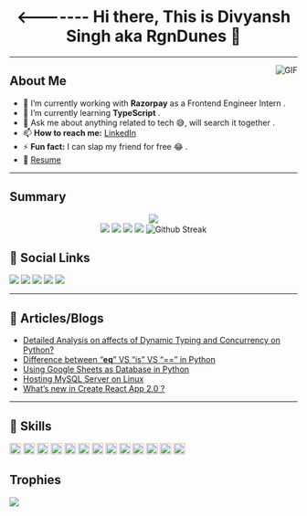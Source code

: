 <h1 align="center"><------- Hi there, This is Divyansh Singh aka RgnDunes 👋 </h1>
<hr>

<img align="right" alt="GIF" src="https://github-readme-stats.vercel.app/api?username=RgnDunes&&show_icons=true&title_color=ffffff&icon_color=bb2acf&text_color=daf7dc&bg_color=151515"/>

## About Me

- 🔭 I’m currently working with <b>Razorpay</b> as a Frontend Engineer Intern .
- 🌱 I’m currently learning <b>TypeScript</b> .
- 💬 Ask me about anything related to tech :sweat_smile:, will search it together .
- 📫 <b>How to reach me:</b> [LinkedIn](https://www.linkedin.com/in/rgndunes)
- ⚡ <b>Fun fact:</b> I can slap my friend for free :joy: .
- :page_facing_up: [Resume](https://github.com/RgnDunes/RgnDunes/blob/main/Resume.pdf)

<hr>
 
## Summary
 
 <div align="center">
  <img src="https://github-profile-summary-cards.vercel.app/api/cards/profile-details?username=RgnDunes&theme=monokai" />
 </div>

 <div align="center">
  <img src="https://github-profile-summary-cards.vercel.app/api/cards/repos-per-language?username=RgnDunes&theme=monokai"/>
  <img src="https://github-profile-summary-cards.vercel.app/api/cards/most-commit-language?username=RgnDunes&theme=monokai"/>
  <img src="https://github-profile-summary-cards.vercel.app/api/cards/stats?username=RgnDunes&theme=monokai"/>
  <img src="https://github-profile-summary-cards.vercel.app/api/cards/productive-time?username=RgnDunes&theme=monokai"/>
  <img src="https://github-readme-streak-stats.herokuapp.com?user=RgnDunes&theme=monokai&date_format=j%20M%5B%20Y%5D" alt="Github Streak"/>
 </div>
 

## :two_men_holding_hands: Social Links
<a href="https://www.linkedin.com/in/divyansh-singh-8137201a2/"><img src="https://img.shields.io/badge/linkedin-%230077B5.svg?&style=for-the-badge&logo=linkedin&logoColor=white"></a>
<a href="https://www.facebook.com/profile.php?id=100026357103811"><img src="https://img.shields.io/badge/facebook-%231877F2.svg?&style=for-the-badge&logo=facebook&logoColor=white"></a>
<a href="https://www.instagram.com/rgndunes/?hl=en"><img src="https://img.shields.io/badge/instagram-%23E4405F.svg?&style=for-the-badge&logo=instagram&logoColor=white"></a>
<a href="https://twitter.com/RgnDunes"><img src="https://img.shields.io/badge/twitter-%231DA1F2.svg?&style=for-the-badge&logo=twitter&logoColor=white"></a>
<a href="https://github.com/RgnDunes"><img src="https://img.shields.io/badge/github-%23100000.svg?&style=for-the-badge&logo=github&logoColor=white"></a>

<hr>

## :newspaper: Articles/Blogs
 - [Detailed Analysis on affects of Dynamic Typing and Concurrency on Python?](https://www.geeksforgeeks.org/detailed-analysis-on-affects-of-dynamic-typing-and-concurrency-on-python/)
 - [Difference between “__eq__” VS “is” VS “==” in Python](https://www.geeksforgeeks.org/difference-between-__eq__-vs-is-vs-in-python/)
 - [Using Google Sheets as Database in Python](https://www.geeksforgeeks.org/using-google-sheets-as-database-in-python/)
 - [Hosting MySQL Server on Linux](https://www.geeksforgeeks.org/hosting-mysql-server-on-linux/)
 - [What’s new in Create React App 2.0 ?](https://www.geeksforgeeks.org/whats-new-in-create-react-app-2-0/)
 
 <hr>

## :rocket: Skills
<div>
<img src="https://img.shields.io/badge/c%20sharp-%23239120.svg?&style=flat-square&logo=c%20sharp&logoColor=white" height="20px">
<img src="https://img.shields.io/badge/python-%233776AB.svg?&style=flat-square&logo=python&logoColor=white" height="20px">
<img src="https://img.shields.io/badge/html-%23239120.svg?&style=flat-square&logo=html5&logoColor=white" height="20px">
<img src="https://img.shields.io/badge/css-%23239120.svg?&style=flat-square&logo=css3&logoColor=white" height="20px">
<img src="https://img.shields.io/badge/javascript-%23F7DF1E.svg?&style=flat-square&logo=javascript&logoColor=black&labelColor=black" height="20px">
<img src="https://img.shields.io/badge/c%20-%2300599C.svg?&style=for-the-badge&logo=c&logoColor=white" height="20px">
<img src="https://img.shields.io/badge/c++%20-%2300599C.svg?&style=for-the-badge&logo=c%2B%2B&logoColor=white" height="20px">
<img src="https://img.shields.io/badge/react%20-%2320232a.svg?&style=for-the-badge&logo=react&logoColor=%2361DAFB" height="20px">
<img src="https://img.shields.io/badge/bootstrap%20-%23563D7C.svg?&style=for-the-badge&logo=bootstrap&logoColor=white" height="20px">
<img src="https://img.shields.io/badge/material%20ui%20-%230081CB.svg?&style=for-the-badge&logo=material-ui&logoColor=white" height="20px">
<img src="https://img.shields.io/badge/redux%20-%23593d88.svg?&style=for-the-badge&logo=redux&logoColor=white" height="20px">
<img src="https://img.shields.io/badge/flask%20-%23000.svg?&style=for-the-badge&logo=flask&logoColor=white" height="20px">
<img src="https://img.shields.io/badge/sqlite-%2307405e.svg?&style=for-the-badge&logo=sqlite&logoColor=white" height="20px">
</div>

## Trophies
<img src="https://github-profile-trophy.vercel.app/?username=rgndunes"/>

 

